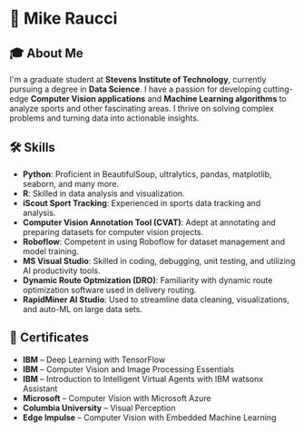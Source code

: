 # 👋 Mike Raucci

## 🎓 About Me
I'm a graduate student at **Stevens Institute of Technology**, currently pursuing a degree in **Data Science**. I have a passion for developing cutting-edge **Computer Vision applications** and **Machine Learning algorithms** to analyze sports and other fascinating areas. I thrive on solving complex problems and turning data into actionable insights.

## 🛠️ Skills
- **Python**: Proficient in BeautifulSoup, ultralytics, pandas, matplotlib, seaborn, and many more.
- **R**: Skilled in data analysis and visualization.
- **iScout Sport Tracking**: Experienced in sports data tracking and analysis.
- **Computer Vision Annotation Tool (CVAT)**: Adept at annotating and preparing datasets for computer vision projects.
- **Roboflow**: Competent in using Roboflow for dataset management and model training.
- **MS Visual Studio**: Skilled in coding, debugging, unit testing, and utilizing AI productivity tools.
- **Dynamic Route Optmization (DRO)**: Familiarity with dynamic route optimization software used in delivery routing.
- **RapidMiner AI Studio**: Used to streamline data cleaning, visualizations, and auto-ML on large data sets. 

## 📃 Certificates
- **IBM** – Deep Learning with TensorFlow 
- **IBM** – Computer Vision and Image Processing Essentials 
- **IBM** – Introduction to Intelligent Virtual Agents with IBM watsonx Assistant 
- **Microsoft** – Computer Vision with Microsoft Azure 
- **Columbia University** – Visual Perception 
- **Edge Impulse** – Computer Vision with Embedded Machine Learning
